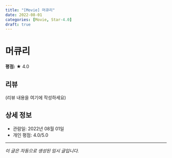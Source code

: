 ```yaml
---
title: "[Movie] 머큐리"
date: 2022-08-01
categories: [Movie, Star-4.0]
draft: true
---
```


# 머큐리

**평점:** ★ 4.0

## 리뷰

(리뷰 내용을 여기에 작성하세요)

## 상세 정보

- 관람일: 2022년 08월 01일
- 개인 평점: 4.0/5.0

---

*이 글은 자동으로 생성된 임시 글입니다.*
